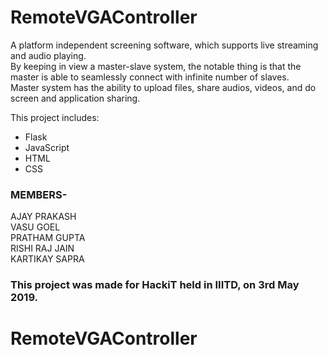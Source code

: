 # RemoteVGAController

A platform independent screening software, which supports live streaming and audio playing. <br />
By keeping in view a master-slave system, the notable thing is that the master is able to seamlessly connect with infinite number of slaves. <br />
Master system has the ability to upload files, share audios, videos, and do screen and application sharing. 

This project includes:
  - Flask
  - JavaScript
  - HTML
  - CSS

### MEMBERS-
AJAY PRAKASH
<br />
VASU GOEL
<br />
PRATHAM GUPTA
<br />
RISHI RAJ JAIN
<br />
KARTIKAY SAPRA



### This project was made for HackiT held in IIITD, on 3rd May 2019.
# RemoteVGAController
